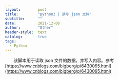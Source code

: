 ```yaml
---
layout:        post
title:         "python3 | 读写 json 文件"
subtitle:      ""
date:          2021-12-08
author:        "Other"
header-style:  text
catalog:       true
tags:
  - Python
---
```


&emsp;&emsp;该脚本用于读取 json 文件的数据，并写入内容。参考[https://www.cnblogs.com/bigberg/p/6430095.html](https://www.cnblogs.com/bigberg/p/6430095.html)